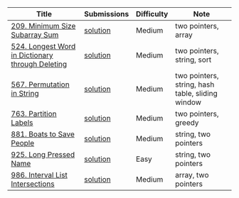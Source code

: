 |Title|Submissions|Difficulty|Note|
|------|------|------|------|
[209. Minimum Size Subarray Sum](https://leetcode.com/problems/minimum-size-subarray-sum/)|[solution](https://github.com/zybotian/leetcode/blob/master/src/main/java/twopointers/MinSubArrayLen.java)|Medium|two pointers, array|
[524. Longest Word in Dictionary through Deleting](https://leetcode.com/problems/longest-word-in-dictionary-through-deleting/)|[solution](https://github.com/zybotian/leetcode/blob/master/src/main/java/twopointers/FindLongestWord.java)|Medium|two pointers, string, sort|
[567. Permutation in String](https://leetcode.com/problems/permutation-in-string/)|[solution](https://github.com/zybotian/leetcode/blob/master/src/main/java/twopointers/CheckInclusion.java)|Medium|two pointers, string, hash table, sliding window|
[763. Partition Labels](https://leetcode.com/problems/partition-labels/)|[solution](https://github.com/zybotian/leetcode/blob/master/src/main/java/twopointers/PartitionLabels.java)|Medium|two pointers, greedy|
[881. Boats to Save People](https://leetcode.com/problems/boats-to-save-people/)|[solution](https://github.com/zybotian/leetcode/blob/master/src/main/java/twopointers/NumRescueBoats.java)|Medium|string, two pointers|
[925. Long Pressed Name](https://leetcode.com/problems/long-pressed-name/)|[solution](https://github.com/zybotian/leetcode/blob/master/src/main/java/twopointers/IsLongPressedName.java)|Easy|string, two pointers|
[986. Interval List Intersections](https://leetcode.com/problems/interval-list-intersections/)|[solution](https://github.com/zybotian/leetcode/blob/master/src/main/java/twopointers/IntervalIntersection.java)|Medium|array, two pointers|